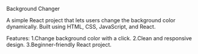 Background Changer 

A simple React project that lets users change the background color dynamically.
Built using HTML, CSS, JavaScript, and React.

Features:
1.Change background color with a click.
2.Clean and responsive design.
3.Beginner-friendly React project.
